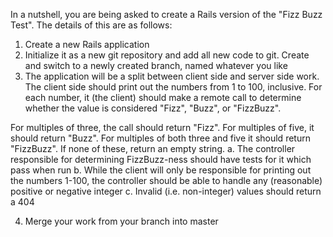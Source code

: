 In a nutshell, you are being asked to create a Rails version of the "Fizz Buzz Test". The details of this are as follows:
1) Create a new Rails application
2) Initialize it as a new git repository and add all new code to git. Create and switch to a newly created branch, named whatever you like
3) The application will be a split between client side and server side work. The client side should print out the numbers from 1 to 100, inclusive.
For each number, it (the client) should make a remote call to determine whether the value is considered "Fizz", "Buzz", or "FizzBuzz". 

For multiples of three, the call should return "Fizz".
For multiples of five, it should return "Buzz".
For multiples of both three and five it should return "FizzBuzz".
If none of these, return an empty string.
a. The controller responsible for determining FizzBuzz-ness should have tests for it which pass when run
b. While the client will only be responsible for printing out the numbers 1-100, the controller should be able to handle any (reasonable) positive or negative integer
c. Invalid (i.e. non-integer) values should return a 404

4) Merge your work from your branch into master